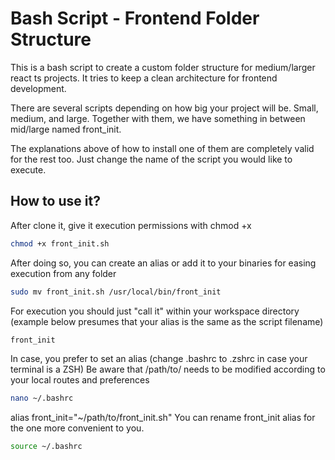 # Bash Script - Frontend Folder Structure

This is a bash script to create a custom folder structure for medium/larger react ts projects. It tries to keep a clean architecture for frontend development.

There are several scripts depending on how big your project will be. Small, medium, and large. Together with them, we have something in between mid/large named front_init.

The explanations above of how to install one of them are completely valid for the rest too. Just change the name of the script you would like to execute.

## How to use it?

After clone it, give it execution permissions with chmod +x

```sh
chmod +x front_init.sh
```

After doing so, you can create an alias or add it to your binaries for easing execution from any folder

```sh
sudo mv front_init.sh /usr/local/bin/front_init
```

For execution you should just "call it" within your workspace directory (example below presumes that your alias is the same as the script filename)

```sh
front_init
```

In case, you prefer to set an alias (change .bashrc to .zshrc in case your terminal is a ZSH) Be aware that /path/to/ needs to be modified according to your local routes and preferences

```sh
nano ~/.bashrc
```

alias front_init="~/path/to/front_init.sh"
You can rename front_init alias for the one more convenient to you.

```sh
source ~/.bashrc
```
